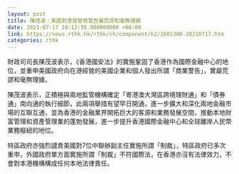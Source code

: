 ```yaml
---
layout: post
title: 陳茂波：美國對港發營商警告屬荒謬和毫無理據
date: 2021-07-17 18:12:56.000000000 +08:00
link: https://news.rthk.hk/rthk/ch/component/k2/1601300-20210717.htm
categories: rthk
---
```


財政司司長陳茂波表示，《香港國安法》的實施鞏固了香港作為國際金融中心的地位，並重申美國政府向在港經營的美國企業和個人發出所謂「商業警告」，實屬荒謬和毫無理據。

陳茂波表示，正積極與兩地監管機構確定「粵港澳大灣區跨境理財通」和「債券通」南向通的執行細節，此兩項舉措有望早日開通，進一步擴大和深化兩地金融市場的互聯互通，並為香港的金融業界開拓巨大的客源和業務發展空間，推動本地財富管理和資產管理業的蓬勃發展，進一步提升香港國際金融中心和全球離岸人民幣業務樞紐的地位。

特區政府亦強烈譴責美國對7位中聯辦副主任實施所謂「制裁」，特區政府已多次重申，外國政府單方面實施所謂「制裁」不符國際法，在香港亦沒有法律效力，不會對本港機構構成任何本地法律責任。

